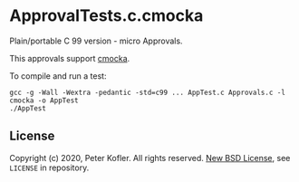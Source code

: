 # ApprovalTests.c.cmocka

Plain/portable C 99 version - micro Approvals.

This approvals support [cmocka](https://cmocka.org/).

To compile and run a test:

    gcc -g -Wall -Wextra -pedantic -std=c99 ... AppTest.c Approvals.c -l cmocka -o AppTest
    ./AppTest

## License

Copyright (c) 2020, Peter Kofler. All rights reserved.
[New BSD License](https://opensource.org/licenses/BSD-3-Clause), see `LICENSE` in repository.
